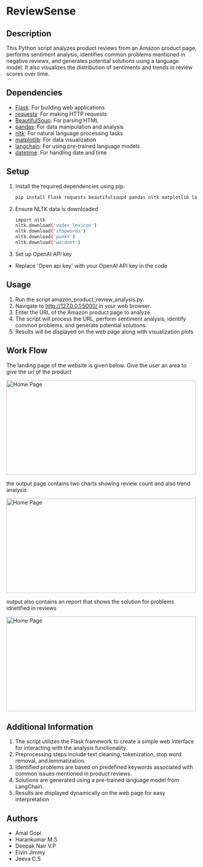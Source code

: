 # ReviewSense

## Description
This Python script analyzes product reviews from an Amazon product page, performs sentiment analysis, identifies common problems mentioned in negative reviews, and generates potential solutions using a language model. It also visualizes the distribution of sentiments and trends in review scores over time.

## Dependencies
- [Flask](https://palletsprojects.com/p/flask/): For building web applications
- [requests](https://pypi.org/project/requests/): For making HTTP requests
- [BeautifulSoup](https://pypi.org/project/beautifulsoup4/): For parsing HTML
- [pandas](https://pypi.org/project/pandas/): For data manipulation and analysis
- [nltk](https://pypi.org/project/nltk/): For natural language processing tasks
- [matplotlib](https://pypi.org/project/matplotlib/): For data visualization
- [langchain](https://pypi.org/project/langchain/): For using pre-trained language models
- [datetime](https://docs.python.org/3/library/datetime.html): For handling date and time

## Setup
1. Install the required dependencies using pip:
   ```bash
   pip install Flask requests beautifulsoup4 pandas nltk matplotlib langchain
2. Ensure NLTK data is downloaded
   ```bash
   import nltk
   nltk.download('vader_lexicon')
   nltk.download('stopwords')
   nltk.download('punkt')
   nltk.download('wordnet')
3. Set up OpenAI API key
  - Replace 'Open api key' with your OpenAI API key in the code

## Usage
1. Run the script amazon_product_review_analysis.py.
2. Navigate to http://127.0.0.1:5000/ in your web browser.
3. Enter the URL of the Amazon product page to analyze.
4. The script will process the URL, perform sentiment analysis, identify common problems, and generate potential solutions.
5. Results will be displayed on the web page along with visualization plots

## Work Flow

The landing page of the website is given below. Give the user an area to give the url of the product

<img src="images/firstpage.jpg" alt="Home Page" width="500" height="250">

the output page contains two charts showing review count and also trend analysis

<img src="images/outputchart.jpg" alt="Home Page" width="500" height="250">

output also contains an report that shows the solution for problems idnetified in reviews

<img src="images/outputreport.jpg" alt="Home Page" width="500" height="250">

## Additional Information
1. The script utilizes the Flask framework to create a simple web interface for interacting with the analysis functionality.
2. Preprocessing steps include text cleaning, tokenization, stop word removal, and lemmatization.
3. Identified problems are based on predefined keywords associated with common issues mentioned in product reviews.
4. Solutions are generated using a pre-trained language model from LangChain.
5. Results are displayed dynamically on the web page for easy interpretation

## Authors
- Amal Gopi
- Harankumar M.S
- Deepak Nair V.P
- Elvin Jimmy
- Jeeva C.S
   

